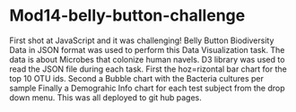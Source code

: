 # Mod14-belly-button-challenge
First shot at JavaScript and it was challenging!
Belly Button Biodiversity Data in JSON format was used to perform this Data Visualization task.
The data is about Microbes that colonize human navels.
D3 library was used to read the JSON file during each task.
First the hoz=rizontal bar chart for the top 10 OTU ids.
Second a Bubble chart with the Bacteria cultures per sample
Finally a Demograhic Info chart for each test subject from the drop down menu.
This was all deployed to git hub pages.
